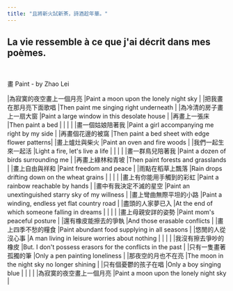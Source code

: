 ```yaml
---
title: "且將新火試新茶，詩酒趁年華。"
---
```


## La vie ressemble à ce que j'ai décrit dans mes poèmes.

<br/>

畫 Paint - by Zhao Lei

|為寂寞的夜空畫上一個月亮 |Paint a moon upon the lonely night sky |
|把我畫在那月亮下面歌唱 |Then paint me singing right underneath |
|為冷清的房子畫上一扇大窗 |Paint a large window in this desolate house |
|再畫上一張床 |Then paint a bed |
| | |
|畫一個姑娘陪著我 |Paint a girl accompanying me right by my side  |
|再畫個花邊的被窩 |Then paint a bed sheet with edge flower patterns|
|畫上爐灶與柴火 |Paint an oven and fire woods |
|我們一起生來一起活 |Light a fire, let's live a life |
| | |
|畫一群鳥兒陪著我 |Paint a dozen of birds surrounding me |
|再畫上綠林和青坡 |Then paint forests and grasslands |
|畫上自由與祥和 |Paint freedom and peace |
|雨點在稻草上飄落 |Rain drops drifting down on the wheat grains |
| | |
|畫上有你能用手觸到的彩虹 |Paint a rainbow reachable by hands |
|畫中有我決定不滅的星空 |Paint an unextinguished starry sky of my willness |
|畫上彎曲無際平坦的小路 |Paint a winding, endless yet flat country road |
|盡頭的人家夢已入 |At the end of which someone falling in dreams |
| | |
|畫上母親安詳的姿勢 |Paint mom's peaceful posture |
|還有橡皮能擦去的爭執 |And those erasable conflicts |
|畫上四季不愁的糧食 |Paint abundant food supplying in all seasons |
|悠閒的人從沒心事 |A man living in leisure worries about nothing |
| | |
|我沒有擦去爭吵的橡皮 |But. I don't possess erasors for the conflicts in the past |
|只有一隻畫著孤獨的筆 |Only a pen painting loneliness |
|那夜空的月也不在亮 |The moon in the night sky no longer shining |
|只有個憂鬱的孩子在唱 |Only a boy singing blue |
| | |
|為寂寞的夜空畫上一個月亮 |Paint a moon upon the lonely night sky |
